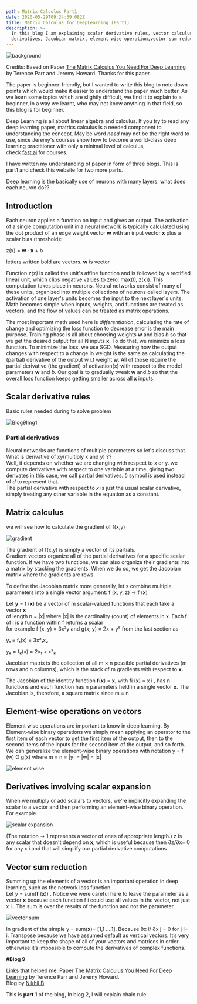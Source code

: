 ```yaml
---
path: Matrix Calculus Part1
date: 2020-05-29T09:24:39.082Z
title: Matrix Calculus for DeepLearning (Part1)
description: >-
  In this blog I am explaining scalar derivative rules, vector calculus, partial
  derivatives, Jacobian matrix, element wise operation,vector sum reduction.
---
```

![background](/assets/blog9img0.jpg "Image by Peggy und Marco Lachmann-Anke from Pixabay")

Credits: Based on Paper [The Matrix Calculus You Need For Deep Learning](https://explained.ai/matrix-calculus/index.html) by Terence Parr and Jeremy Howard. Thanks for this paper.

The paper is beginner-friendly, but I wanted to write this blog to note down points which would make it easier to understand the paper much better. As we learn some topics which are slightly difficult, we find it to explain to a beginner, in a way we learnt, who may not know anything in that field, so this blog is for beginner.

Deep Learning is all about linear algebra and calculus. If you try to read any deep learning paper, matrics calculus is a needed component to understanding the concept. May be word _need_ may not be the right word to use, since Jeremy's courses show how to become a world-class deep learning practitioner with only a minimal level of calculus,\
 check [fast.ai](https://course.fast.ai/) for courses.

I have written my understanding of paper in form of three blogs. This is part1 and check this website for two more parts.

Deep learning is the basically use of neurons with many layers. what does each neuron do??

## Introduction

Each neuron applies a function on input and gives an output. The activation of a single computation unit in a neural network is typically calculated using the dot product of an edge weight vector **w** with an input vector **x** plus a scalar bias (threshold):  

z(x) = **w** · **x** + b

letters written bold are vectors. **w** is vector

Function _z(x)_ is called the unit's affine function and is followed by a rectified linear unit, which clips negative values to zero: max(0, z(x)). This computation takes place in neurons. Neural networks consist of many of these units, organized into multiple collections of neurons called layers. The activation of one layer's units becomes the input to the next layer's units. Math becomes simple when inputs, weights, and functions are treated as vectors, and the flow of values can be treated as matrix operations. 

The most important math used here is _differentiation_, calculating the rate of change and optimizing the loss function to decrease error is the main purpose. Training phase is all about choosing weights **w** and bias _b_ so that we get the desired output for all N inputs **x**. To do that, we minimize a loss function. To minimize the loss, we use SGD. Measuring how the output changes with respect to a change in weight is the same as calculating the (partial) derivative of the output w.r.t weight **w**. All of those require the partial derivative (the gradient) of activation(x) with respect to the model parameters **w** and _b_. Our goal is to gradually tweak **w** and _b_ so that the overall loss function keeps getting smaller across all **x** inputs. 

## Scalar derivative rules

Basic rules needed during to solve problem

![Blog9Img1](/assets/blog9img1.png "Blog9Img1")

### Partial derivatives

Neural networks are functions of multiple parameters so let's discuss that.\
What is derivative of xy(multiply x and y) ??\
Well, it depends on whether we are changing with respect to x or y. we compute derivatives with respect to one variable at a time, giving two derivates in this case, we call partial derivatives. δ symbol is used instead of  _d_ to represent that.\
The partial derivative with respect to _x_ is just the usual scalar derivative, simply treating any other variable in the equation as a constant.

## Matrix calculus

we will see how to calculate the gradient of f(x,y) 

![gradient](/assets/blog9img2.png)

The gradient of f(x,y) is simply a vector of its partials.\
Gradient vectors organize all of the partial derivatives for a specific scalar function. If we have two functions, we can also organize their gradients into a matrix by stacking the gradients. When we do so, we get the Jacobian matrix where the gradients are rows.

To define the Jacobian matrix more generally, let's combine multiple parameters into a single vector argument: f (x, y, z) ⇒ f (**x**)

Let **y** = f (**x**) be a vector of m scalar-valued functions that each take a vector **x**\
of length n = |x| where |x| is the cardinality (count) of elements in x. Each f of i is a function within f returns a scalar\
for example f (x, y) = 3x²y and g(x, y) = 2x + y⁸ from the last section as

y₁ = f₁(x) = 3x²₁x₂

y₂ = f₂(x) = 2x₁ + x⁸₂

Jacobian matrix is the collection of all m × n possible partial derivatives (m rows and n columns), which is the stack of m gradients with respect to **x.**

The Jacobian of the identity function **f**(**x**) = **x**, with fi (**x**) = x i , has n functions and each function has n parameters held in a single vector **x**. The Jacobian is, therefore, a square matrix since m = n

## Element-wise operations on vectors

Element wise operations are important to know in deep learning. By Element-wise binary operations we simply mean applying an operator to the first item of each vector to get the first item of the output, then to the second items of the inputs for the second item of the output, and so forth. We can generalize the element-wise binary operations with notation y = f (w) O g(x) where m = n = |y| = |w| = |x|

![element wise](/assets/blog9img3.png)

## Derivatives involving scalar expansion

When we multiply or add scalars to vectors, we're implicitly expanding the scalar to a vector and then performing an element-wise binary operation. For example

![scalar expansion](/assets/blog9img4.png)

(The notation -> 1 represents a vector of ones of appropriate length.) z is any scalar that doesn't depend on **x**, which is useful because then  ∂z/∂x= 0 for any x i and that will simplify our partial derivative computations

## Vector sum reduction

Summing up the elements of a vector is an important operation in deep learning, such as the network loss function.\
Let y = sum(**f** (**x**)) . Notice we were careful here to leave the parameter as a vector **x** because each function f i could use all values in the vector, not just x i . The sum is over the results of the function and not the parameter. 

![vector sum](/assets/blog9img5.png)

In gradient of the simple y = sum(**x**)= \[1,1 ....1]. Because ∂x i/ ∂x j = 0 for j != i. Transpose because we have assumed default as vertical vectors. It’s very important to keep the shape of all of your vectors and matrices in order otherwise it’s impossible to compute the derivatives of complex functions.

**\#Blog 9**

Links that helped me:
Paper [The Matrix Calculus You Need For Deep Learning](https://explained.ai/matrix-calculus/index.html) by Terence Parr and Jeremy Howard.\
Blog by [Nikhil B](https://towardsdatascience.com/notes-on-matrix-calculus-for-deep-learning-b9899effa7cf) 

This is **part 1** of the blog, In blog 2, I will explain chain rule.
